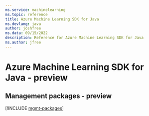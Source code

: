 ```yaml
---
ms.service: machinelearning
ms.topic: reference
title: Azure Machine Learning SDK for Java
ms.devlang: java
author: joshfree
ms.data: 09/15/2022
description: Reference for Azure Machine Learning SDK for Java
ms.author: jfree
---
```

# Azure Machine Learning SDK for Java - preview

## Management packages - preview
[!INCLUDE [mgmt-packages](machine-learning-mgmt-index.md)]